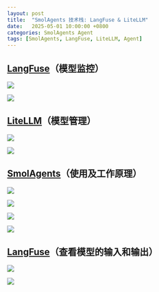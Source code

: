 ```yaml
---
layout: post
title:  "SmolAgents 技术栈: LangFuse & LiteLLM"
date:   2025-05-01 10:00:00 +0800
categories: SmolAgents Agent
tags: [SmolAgents, LangFuse, LiteLLM, Agent]
---
```


## [LangFuse](https://github.com/langfuse/langfuse)（模型监控）

![](/images/2025/SmolAgents/LangFuse-Deployment.png)

![](/images/2025/SmolAgents/LangFuse-Setting-API-Key.png)

## [LiteLLM](https://github.com/BerriAI/litellm)（模型管理）

![](/images/2025/SmolAgents/LiteLLM-Deployment.png)

![](/images/2025/SmolAgents/LiteLLM-Model-Management.png)

## [SmolAgents](https://smolagents.org/)（使用及工作原理）

![](/images/2025/SmolAgents/SmolAgentsRun.png)

![](/images/2025/SmolAgents/What-are-agents.png)

![](/images/2025/SmolAgents/BulidingCodeAgent.png)

![](/images/2025/SmolAgents/HowCodeAgentWork.png)

## [LangFuse](https://github.com/langfuse/langfuse)（查看模型的输入和输出）

![](/images/2025/SmolAgents/LangFuse-SmolAgents-Message.png)

![](/images/2025/SmolAgents/LangFuse-SmolAgents-MessageSystem-All.png)
